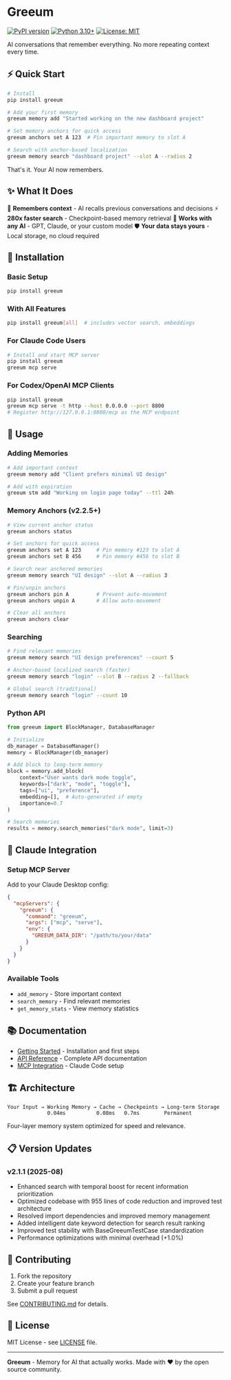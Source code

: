 # Greeum

[![PyPI version](https://badge.fury.io/py/greeum.svg)](https://badge.fury.io/py/greeum)
[![Python 3.10+](https://img.shields.io/badge/python-3.10+-blue.svg)](https://www.python.org/downloads/)
[![License: MIT](https://img.shields.io/badge/License-MIT-yellow.svg)](https://opensource.org/licenses/MIT)

AI conversations that remember everything.
No more repeating context every time.

## ⚡ Quick Start

```bash
# Install
pip install greeum

# Add your first memory
greeum memory add "Started working on the new dashboard project"

# Set memory anchors for quick access
greeum anchors set A 123  # Pin important memory to slot A

# Search with anchor-based localization
greeum memory search "dashboard project" --slot A --radius 2
```

That's it. Your AI now remembers.

## ✨ What It Does

🧠 **Remembers context** - AI recalls previous conversations and decisions
⚡ **280x faster search** - Checkpoint-based memory retrieval
🔄 **Works with any AI** - GPT, Claude, or your custom model
🛡️ **Your data stays yours** - Local storage, no cloud required

## 🔧 Installation

### Basic Setup
```bash
pip install greeum
```

### With All Features
```bash
pip install greeum[all]  # includes vector search, embeddings
```

### For Claude Code Users
```bash
# Install and start MCP server
pip install greeum
greeum mcp serve
```

### For Codex/OpenAI MCP Clients
```bash
pip install greeum
greeum mcp serve -t http --host 0.0.0.0 --port 8800
# Register http://127.0.0.1:8800/mcp as the MCP endpoint
```

## 📝 Usage

### Adding Memories
```bash
# Add important context
greeum memory add "Client prefers minimal UI design"

# Add with expiration
greeum stm add "Working on login page today" --ttl 24h
```

### Memory Anchors (v2.2.5+)
```bash
# View current anchor status
greeum anchors status

# Set anchors for quick access
greeum anchors set A 123     # Pin memory #123 to slot A
greeum anchors set B 456     # Pin memory #456 to slot B

# Search near anchored memories
greeum memory search "UI design" --slot A --radius 3

# Pin/unpin anchors
greeum anchors pin A         # Prevent auto-movement
greeum anchors unpin A       # Allow auto-movement

# Clear all anchors
greeum anchors clear
```

### Searching
```bash
# Find relevant memories
greeum memory search "UI design preferences" --count 5

# Anchor-based localized search (faster)
greeum memory search "login" --slot B --radius 2 --fallback

# Global search (traditional)
greeum memory search "login" --count 10
```

### Python API
```python
from greeum import BlockManager, DatabaseManager

# Initialize
db_manager = DatabaseManager()
memory = BlockManager(db_manager)

# Add block to long-term memory
block = memory.add_block(
    context="User wants dark mode toggle",
    keywords=["dark", "mode", "toggle"],
    tags=["ui", "preference"],
    embedding=[],  # Auto-generated if empty
    importance=0.7
)

# Search memories
results = memory.search_memories("dark mode", limit=3)
```

## 🤖 Claude Integration

### Setup MCP Server
Add to your Claude Desktop config:

```json
{
  "mcpServers": {
    "greeum": {
      "command": "greeum",
      "args": ["mcp", "serve"],
      "env": {
        "GREEUM_DATA_DIR": "/path/to/your/data"
      }
    }
  }
}
```

### Available Tools
- `add_memory` - Store important context
- `search_memory` - Find relevant memories
- `get_memory_stats` - View memory statistics

## 📚 Documentation

- [Getting Started](docs/get-started.md) - Installation and first steps
- [API Reference](docs/api-reference.md) - Complete API documentation
- [MCP Integration](docs/mcp-integration.md) - Claude Code setup

## 🏗️ Architecture

```
Your Input → Working Memory → Cache → Checkpoints → Long-term Storage
             0.04ms          0.08ms   0.7ms        Permanent
```

Four-layer memory system optimized for speed and relevance.

## 📋 Version Updates

### v2.1.1 (2025-08)
- Enhanced search with temporal boost for recent information prioritization
- Optimized codebase with 955 lines of code reduction and improved test architecture
- Resolved import dependencies and improved memory management
- Added intelligent date keyword detection for search result ranking
- Improved test stability with BaseGreeumTestCase standardization
- Performance optimizations with minimal overhead (+1.0%)

## 🤝 Contributing

1. Fork the repository
2. Create your feature branch
3. Submit a pull request

See [CONTRIBUTING.md](CONTRIBUTING.md) for details.

## 📄 License

MIT License - see [LICENSE](LICENSE) file.

---

**Greeum** - Memory for AI that actually works.
Made with ❤️ by the open source community.

